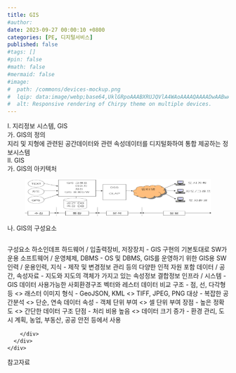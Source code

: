 ```yaml
---
title: GIS
#author: 
date: 2023-09-27 00:00:10 +0800
categories: [PE, 디지털서비스]
published: false
#tags: []
#pin: false
#math: false
#mermaid: false
#image:
#  path: /commons/devices-mockup.png
#  lqip: data:image/webp;base64,UklGRpoAAABXRUJQVlA4WAoAAAAQAAAADwAABwAAQUxQSDIAAAARL0AmbZurmr57yyIiqE8oiG0bejIYEQTgqiDA9vqnsUSI6H+oAERp2HZ65qP/VIAWAFZQOCBCAAAA8AEAnQEqEAAIAAVAfCWkAALp8sF8rgRgAP7o9FDvMCkMde9PK7euH5M1m6VWoDXf2FkP3BqV0ZYbO6NA/VFIAAAA
#  alt: Responsive rendering of Chirpy theme on multiple devices.
---
```


<div class="post-wrap">
  <div class="para">
    <div class="para-title">
      I. 지리정보 시스템, GIS
    </div>
    <div class="para-cntnt">
      <div class="para">
        <div class="para-title">
          가. GIS의 정의
        </div>
        <div class="para-cntnt">
            지리 및 지형에 관련된 공간데이터와 관련 속성데이터를 디지털화하여 통합 제공하는 정보시스템
        </div>
      </div>
    </div>
  </div>
  
  <div class="para">
    <div class="para-title">
      II. GIS
    </div>
    <div class="para-cntnt">
      <div class="para">
        <div class="para-title">
          가. GIS의 아키텍처
        </div>
        <div class="para-cntnt">
          <figure class="post-figure">
            <img src="/assets/img/posts/GIS.png" alt="GIS">
<!--            <figcaption>Source: Unveiling the Metaverse: Exploring Emerging Trends, Multifaceted Perspectives, and Future Challenges</figcaption>-->
          </figure>
        </div>
      </div>
      <div class="para">
        <div class="para-title">
          나. GIS의 구성요소
        </div>
        <div class="para-cntnt">
          <table class="post-table">
          </table>
          구성요소 하소인데프
  하드웨어 / 입출력장비, 저장장치 - GIS 구현의 기본토대로 SW가 운용
  소프트웨어 / 운영체제, DBMS - OS 및 DBMS, GIS를 운영하기 위한 GIS용 SW 
  인력 / 운용인력, 지식 - 제작 및 변경정보 관리 등의 다양한 인적 자원 포함
  데이터 / 공간, 속성자료 - 지도와 지도의 객체가 가지고 있는 속성정보 결합정보
  인프라 / 시스템 - GIS 데이터 사용가능한 사회환경구조
벡터와 레스터 데이터 비교
  구조 - 점, 선, 다각형 등 &lt;&gt; 래스터 이미지
  형식 - GeoJSON, KML &lt;&gt; TIFF, JPEG, PNG
  대상 - 복잡한 공간분석 &lt;&gt; 단순, 연속 데이터
  속성 - 객체 단위 부여 &lt;&gt; 셀 단위 부여
  장점 - 높은 정확도 &lt;&gt; 간단한 데이터 구조
  단점 - 처리 비용 높음 &lt;&gt; 데이터 크기 증가
- 환경 관리, 도시 계획, 농업, 부동산, 공공 안전 등에서 사용

        </div>
      </div>
    </div>
  </div>

  <div class="refr-wrap">
    <div class="refr-title">
        참고자료
    </div>
    <ol class="refr-list">
    <!--    <li>(나현식, 최대선) <a target="_blank" href="https://scienceon.kisti.re.kr/commons/util/originalView.do?cn=JAKO202225948430499&oCn=JAKO202225948430499&dbt=JAKO&journal=NJOU00291864">메타버스 보안 위협 요소 및 대응 방안 검토</a></li>-->
    <!--    <li>(M. Uddin, S. Manickam, H. Ullah, M. Obaidat and A. Dandoush) <a target="_blank" href="https://ieeexplore.ieee.org/abstract/document/10138386">Unveiling the Metaverse: Exploring Emerging Trends, Multifaceted Perspectives, and Future Challenges</a></li>-->
    </ol>
  </div>
</div>
